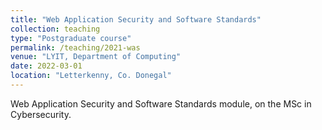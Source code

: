 ```yaml
---
title: "Web Application Security and Software Standards"
collection: teaching
type: "Postgraduate course"
permalink: /teaching/2021-was
venue: "LYIT, Department of Computing"
date: 2022-03-01
location: "Letterkenny, Co. Donegal"
---
```


Web Application Security and Software Standards module, on the MSc in Cybersecurity.
